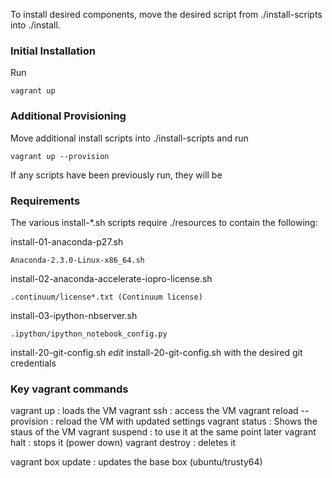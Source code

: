To install desired components, move the desired script from ./install-scripts into ./install. 

### Initial Installation
Run 

    vagrant up

### Additional Provisioning
Move additional install scripts into ./install-scripts and run

    vagrant up --provision

If any scripts have been previously run, they will be 

### Requirements

The various install-*.sh scripts require ./resources to contain the following:

install-01-anaconda-p27.sh

    Anaconda-2.3.0-Linux-x86_64.sh

install-02-anaconda-accelerate-iopro-license.sh

    .continuum/license*.txt (Continuum license)

install-03-ipython-nbserver.sh

    .ipython/ipython_notebook_config.py

install-20-git-config.sh
    *edit* install-20-git-config.sh with the desired git credentials


### Key vagrant commands
vagrant up : loads the VM 
vagrant ssh : access the VM 
vagrant reload --provision : reload the VM with updated settings 
vagrant status : Shows the staus of the VM 
vagrant suspend : to use it at the same point later 
vagrant halt : stops it (power down) 
vagrant destroy : deletes it

vagrant box update : updates the base box (ubuntu/trusty64)